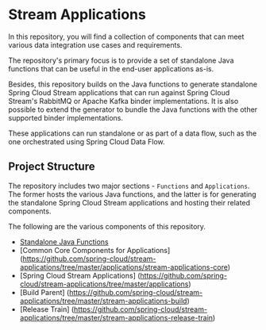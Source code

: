 # Stream Applications

In this repository, you will find a collection of components that can meet various data integration use cases and requirements.

The repository's primary focus is to provide a set of standalone Java functions that can be useful in the end-user applications as-is.

Besides, this repository builds on the Java functions to generate standalone Spring Cloud Stream applications that can run against Spring Cloud Stream's RabbitMQ or Apache Kafka binder implementations.
It is also possible to extend the generator to bundle the Java functions with the other supported binder implementations.

These applications can run standalone or as part of a data flow, such as the one orchestrated using Spring Cloud Data Flow.

## Project Structure

The repository includes two major sections - `Functions` and `Applications`.
The former hosts the various Java functions, and the latter is for generating the standalone Spring Cloud Stream applications and hosting their related components.

The following are the various components of this repository.

- [Standalone Java Functions](https://github.com/spring-cloud/stream-applications/tree/master/functions)
- [Common Core Components for Applications] (https://github.com/spring-cloud/stream-applications/tree/master/applications/stream-applications-core)
- [Spring Cloud Stream Applications] (https://github.com/spring-cloud/stream-applications/tree/master/applications)
- [Build Parent] (https://github.com/spring-cloud/stream-applications/tree/master/stream-applications-build)
- [Release Train] (https://github.com/spring-cloud/stream-applications/tree/master/stream-applications-release-train)
